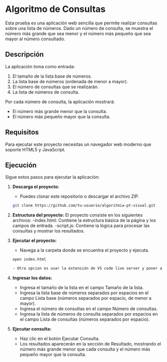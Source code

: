 # Algoritmo de Consultas

Esta prueba es una aplicación web sencilla que permite realizar consultas sobre una lista de números. Dado un número de consulta, se muestra el número más grande que sea menor y el número más pequeño que sea mayor al número consultado. 

## Descripción

La aplicación toma como entrada:
1. El tamaño de la lista base de números.
2. La lista base de números (ordenada de menor a mayor).
3. El número de consultas que se realizarán.
4. La lista de números de consulta.

Por cada número de consulta, la aplicación mostrará:
- El número más grande menor que la consulta.
- El número más pequeño mayor que la consulta.

## Requisitos

Para ejecutar este proyecto necesitas un navegador web moderno que soporte HTML5 y JavaScript.

## Ejecución

Sigue estos pasos para ejecutar la aplicación:

1. **Descarga el proyecto:**
   - Puedes clonar este repositorio o descargar el archivo ZIP.

   ```bash
   git clone https://github.com/tu-usuario/algoritmia-pt-visual.git


2. **Estructura del proyecto:**
    El proyecto consiste en los siguientes archivos:
        -index.html: Contiene la estructura básica de la página y los campos de entrada.
        -script.js: Contiene la lógica para procesar las consultas y mostrar los resultados.

3. **Ejecutar el proyecto:**
    - Navega a la carpeta donde se encuentra el proyecto y ejecuta.
    
    ```bash
    open index.html

    - Otra opcion es usar la extensión de VS code live server y poner a correr el index.html.

4. **Ingresar los datos:**
    - Ingresa el tamaño de la lista en el campo Tamaño de la lista.
    - Ingresa la lista base de números separados por espacios en el campo Lista base (números separados por espacio, de menor a mayor).
    - Ingresa el número de consultas en el campo Número de consultas.
    - Ingresa la lista de números de consulta separados por espacios en el campo Lista de consultas (números separados por espacio).

5. **Ejecutar consulta:**
    - Haz clic en el botón Ejecutar Consulta.
    - Los resultados aparecerán en la sección de Resultado, mostrando el número más grande menor que cada consulta y el número más pequeño mayor que la consulta.